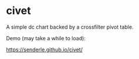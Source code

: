 # civet
A simple dc chart backed by a crossfilter pivot table.

Demo (may take a while to load): 

https://senderle.github.io/civet/
